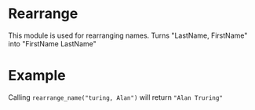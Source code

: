 Rearrange
=========

This module is used for rearranging names.
Turns "LastName, FirstName" into "FirstName LastName"

# Example

Calling `rearrange_name("turing, Alan")` will return `"Alan Truring"`